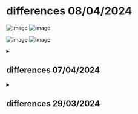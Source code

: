 # differences 08/04/2024

![image](https://github.com/Open-Building-Management/containers/assets/24553739/cec205fc-1457-4feb-b587-becad95dc52c)
![image](https://github.com/Open-Building-Management/containers/assets/24553739/43e8beec-d304-444f-b575-149acf96af71)

![image](https://github.com/Open-Building-Management/containers/assets/24553739/254453bc-6550-48dd-b12a-531c6793022a)
![image](https://github.com/Open-Building-Management/containers/assets/24553739/cdba86ae-4523-483a-8a9e-0a076402bea8)



<details id=1>
<summary><h2>differences 07/04/2024</h2></summary>

![image](https://github.com/Open-Building-Management/containers/assets/24553739/e5253034-50a5-4895-8d98-06f684dda970)
![image](https://github.com/Open-Building-Management/containers/assets/24553739/a5d0e0f7-1dc7-45ad-bb40-21d6b48485c9)

![image](https://github.com/Open-Building-Management/containers/assets/24553739/90b5440c-dcda-4344-b2b9-ec5f8983be61)
![image](https://github.com/Open-Building-Management/containers/assets/24553739/fd3add97-bada-4917-8b3b-1d1de3241811)
![image](https://github.com/Open-Building-Management/containers/assets/24553739/00076a0f-9a31-4117-bd10-6cab40d82a05)

</details>

<details id=2>
<summary><h2>differences 29/03/2024</h2></summary>

![image](https://github.com/Open-Building-Management/containers/assets/24553739/659fe6d1-8c27-423b-b533-4de36cfec5ec)

![image](https://github.com/Open-Building-Management/containers/assets/24553739/3056e384-0ca2-4357-86f6-e7238a5eeee0)
</details>
